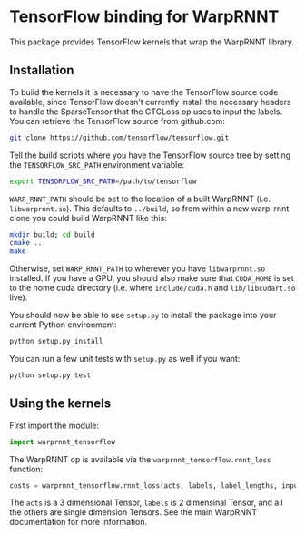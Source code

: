 # TensorFlow binding for WarpRNNT

This package provides TensorFlow kernels that wrap the WarpRNNT
library.

## Installation

To build the kernels it is necessary to have the TensorFlow source
code available, since TensorFlow doesn't currently install the
necessary headers to handle the SparseTensor that the CTCLoss op uses
to input the labels.  You can retrieve the TensorFlow source from
github.com:

```bash
git clone https://github.com/tensorflow/tensorflow.git
```

Tell the build scripts where you have the TensorFlow source tree by
setting the `TENSORFLOW_SRC_PATH` environment variable:

```bash
export TENSORFLOW_SRC_PATH=/path/to/tensorflow
```

`WARP_RNNT_PATH` should be set to the location of a built WarpRNNT
(i.e. `libwarprnnt.so`).  This defaults to `../build`, so from within a
new warp-rnnt clone you could build WarpRNNT like this:

```bash
mkdir build; cd build
cmake ..
make
```

Otherwise, set `WARP_RNNT_PATH` to wherever you have `libwarprnnt.so`
installed. If you have a GPU, you should also make sure that
`CUDA_HOME` is set to the home cuda directory (i.e. where
`include/cuda.h` and `lib/libcudart.so` live).

You should now be able to use `setup.py` to install the package into
your current Python environment:

```bash
python setup.py install
```

You can run a few unit tests with `setup.py` as well if you want:

```bash
python setup.py test
```

## Using the kernels

First import the module:

```python
import warprnnt_tensorflow
```

The WarpRNNT op is available via the `warprnnt_tensorflow.rnnt_loss` function:

```python
costs = warprnnt_tensorflow.rnnt_loss(acts, labels, label_lengths, input_lengths)
```

The `acts` is a 3 dimensional Tensor, `labels`
is 2 dimensinal Tensor, and all the others are single dimension Tensors.
See the main WarpRNNT documentation for more information.